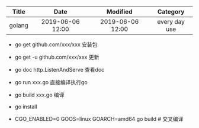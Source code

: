 | Title                | Date             | Modified         | Category          |
|:--------------------:|:----------------:|:----------------:|:-----------------:|
| golang              | 2019-06-06 12:00 | 2019-06-06 12:00 | every day use            |


- go get github.com/xxx/xxx  安装包
- go get -u github.com/xxx/xxx 更新

- go doc http.ListenAndServe  查看doc

- go run xxx.go  直接编译执行go

- go build xxx.go 编译

- go install


- CGO_ENABLED=0 GOOS=linux GOARCH=amd64 go build # 交叉编译


